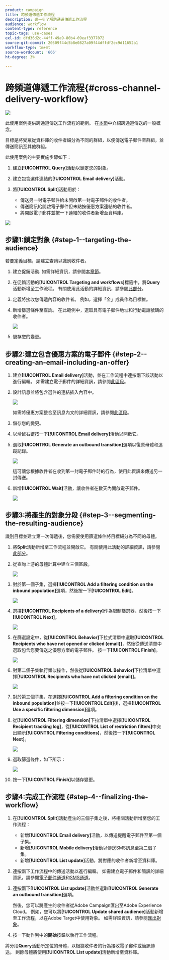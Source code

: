 ```yaml
---
product: campaign
title: 跨頻道傳遞工作流程
description: 進一步了解跨通道傳遞工作流程
audience: workflow
content-type: reference
topic-tags: use-cases
exl-id: dfd36d2c-44ff-49a9-80b4-09eaf3377072
source-git-commit: 20509f44c5b8e0827a09f44dffdf2ec9d11652a1
workflow-type: tm+mt
source-wordcount: '666'
ht-degree: 3%

---
```


# 跨頻道傳遞工作流程{#cross-channel-delivery-workflow}

![](../../assets/common.svg)

此使用案例提供跨通道傳送工作流程的範例。 在[本節](cross-channel-deliveries.md)中介紹跨通道傳送的一般概念。

目標是將受眾從資料庫的收件者細分為不同的群組，以便傳送電子郵件至群組，並傳送簡訊至其他群組。

此使用案例的主要實施步驟如下：

1. 建立&#x200B;**[!UICONTROL Query]**&#x200B;活動以鎖定您的對象。
1. 建立包含選件連結的&#x200B;**[!UICONTROL Email delivery]**&#x200B;活動。
1. 將&#x200B;**[!UICONTROL Split]**&#x200B;活動用於：

   * 傳送另一封電子郵件給未開啟第一封電子郵件的收件者。
   * 傳送簡訊給開啟電子郵件但未點按優惠方案連結的收件者。
   * 將開啟電子郵件並按一下連結的收件者新增至資料庫。

![](assets/wkf_cross-channel_7.png)

## 步驟1:鎖定對象 {#step-1--targeting-the-audience}

若要定義目標，請建立查詢以識別收件者。

1. 建立促銷活動. 如需詳細資訊，請參閱[本章節](../../campaign/using/setting-up-marketing-campaigns.md#creating-a-campaign)。
1. 在促銷活動的&#x200B;**[!UICONTROL Targeting and workflows]**&#x200B;標籤中，將&#x200B;**Query**&#x200B;活動新增至工作流程。 有關使用此活動的詳細資訊，請參閱[此部分](query.md)。
1. 定義將接收您傳遞內容的收件者。 例如，選擇「金」成員作為目標維。
1. 新增篩選條件至查詢。 在此範例中，選取具有電子郵件地址和行動電話號碼的收件者。

   ![](assets/wkf_cross-channel_3.png)

1. 儲存您的變更。

## 步驟2:建立包含優惠方案的電子郵件 {#step-2--creating-an-email-including-an-offer}

1. 建立&#x200B;**[!UICONTROL Email delivery]**&#x200B;活動，並在工作流程中連按兩下該活動以進行編輯。 如需建立電子郵件的詳細資訊，請參閱[此區段](../../delivery/using/about-email-channel.md)。
1. 設計訊息並將包含選件的連結插入內容中。

   ![](assets/wkf_cross-channel_1.png)

   如需將優惠方案整合至訊息內文的詳細資訊，請參閱[此區段](../../interaction/using/integrating-an-offer-via-the-wizard.md#delivering-with-a-call-to-the-offer-engine)。

1. 儲存您的變更。
1. 以滑鼠右鍵按一下&#x200B;**[!UICONTROL Email delivery]**&#x200B;活動以開啟它。
1. 選取&#x200B;**[!UICONTROL Generate an outbound transition]**&#x200B;選項以復原母體和追蹤記錄。

   ![](assets/wkf_cross-channel_2.png)

   這可讓您根據收件者在收到第一封電子郵件時的行為，使用此資訊來傳送另一封傳送。

1. 新增&#x200B;**[!UICONTROL Wait]**&#x200B;活動，讓收件者在數天內開啟電子郵件。

   ![](assets/wkf_cross-channel_4.png)

## 步驟3:將產生的對象分段 {#step-3--segmenting-the-resulting-audience}

識別目標並建立第一次傳遞後，您需要使用篩選條件將目標細分為不同的母體。

1. 將&#x200B;**Split**&#x200B;活動新增至工作流程並開啟它。 有關使用此活動的詳細資訊，請參閱[此部分](split.md)。
1. 從查詢上游的母體計算中建立三個區段。

   ![](assets/wkf_cross-channel_6.png)

1. 對於第一個子集，選擇&#x200B;**[!UICONTROL Add a filtering condition on the inbound population]**&#x200B;選項，然後按一下&#x200B;**[!UICONTROL Edit]**。

   ![](assets/wkf_cross-channel_8.png)

1. 選擇&#x200B;**[!UICONTROL Recipients of a delivery]**&#x200B;作為限制篩選器，然後按一下&#x200B;**[!UICONTROL Next]**。

   ![](assets/wkf_cross-channel_9.png)

1. 在篩選設定中，從&#x200B;**[!UICONTROL Behavior]**&#x200B;下拉式清單中選取&#x200B;**[!UICONTROL Recipients who have not opened or clicked (email)]**，然後從傳送清單中選取包含您要傳送之優惠方案的電子郵件。 按一下&#x200B;**[!UICONTROL Finish]**。

   ![](assets/wkf_cross-channel_10.png)

1. 對第二個子集執行類似操作，然後從&#x200B;**[!UICONTROL Behavior]**&#x200B;下拉清單中選擇&#x200B;**[!UICONTROL Recipients who have not clicked (email)]**。

   ![](assets/wkf_cross-channel_11.png)

1. 對於第三個子集，在選擇&#x200B;**[!UICONTROL Add a filtering condition on the inbound population]**&#x200B;並按一下&#x200B;**[!UICONTROL Edit]**&#x200B;後，選擇&#x200B;**[!UICONTROL Use a specific filtering dimension]**&#x200B;選項。
1. 從&#x200B;**[!UICONTROL Filtering dimension]**&#x200B;下拉清單中選擇&#x200B;**[!UICONTROL Recipient tracking log]**，從&#x200B;**[!UICONTROL List of restriction filters]**&#x200B;中突出顯示&#x200B;**[!UICONTROL Filtering conditions]**，然後按一下&#x200B;**[!UICONTROL Next]**。

   ![](assets/wkf_cross-channel_12.png)

1. 選取篩選條件，如下所示：

   ![](assets/wkf_cross-channel_13.png)

1. 按一下&#x200B;**[!UICONTROL Finish]**&#x200B;以儲存變更。

## 步驟4:完成工作流程 {#step-4--finalizing-the-workflow}

1. 在&#x200B;**[!UICONTROL Split]**&#x200B;活動產生的三個子集之後，將相關活動新增至您的工作流程：

   * 新增&#x200B;**[!UICONTROL Email delivery]**&#x200B;活動，以傳送提醒電子郵件至第一個子集。
   * 新增&#x200B;**[!UICONTROL Mobile delivery]**&#x200B;活動以傳送SMS訊息至第二個子集。
   * 新增&#x200B;**[!UICONTROL List update]**&#x200B;活動，將對應的收件者新增至資料庫。

1. 連按兩下工作流程中的傳送活動以進行編輯。 如需建立電子郵件和簡訊的詳細資訊，請參閱[電子郵件通道](../../delivery/using/about-email-channel.md)和[SMS通道](../../delivery/using/sms-channel.md)。
1. 連按兩下&#x200B;**[!UICONTROL List update]**&#x200B;活動並選取&#x200B;**[!UICONTROL Generate an outbound transition]**&#x200B;選項。

   然後，您可以將產生的收件者從Adobe Campaign匯出至Adobe Experience Cloud。 例如，您可以將&#x200B;**[!UICONTROL Update shared audience]**&#x200B;活動新增至工作流程，以在Adobe Target中使用對象。 如需詳細資訊，請參閱[匯出對象](../../integrations/using/importing-and-exporting-audiences.md#exporting-an-audience)。

1. 按一下動作列中的&#x200B;**開始**&#x200B;按鈕以執行工作流程。

將分段&#x200B;**Query**&#x200B;活動所定位的母體，以根據收件者的行為接收電子郵件或簡訊傳送。 剩餘母體將使用&#x200B;**[!UICONTROL List update]**&#x200B;活動新增至資料庫。
